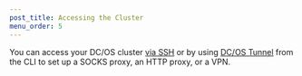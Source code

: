 ```yaml
---
post_title: Accessing the Cluster
menu_order: 5
---
```


You can access your DC/OS cluster [via SSH](/docs/1.8/administration/access-node/sshcluster/) or by using [DC/OS Tunnel](/docs/1.8/administration/access-node/tunnel/) from the CLI to set up a SOCKS proxy, an HTTP proxy, or a VPN.